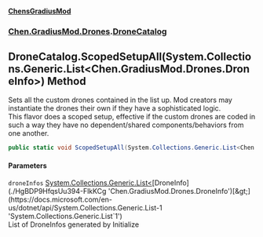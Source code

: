 
#### [ChensGradiusMod](./index 'index')

### [Chen.GradiusMod.Drones](./Y-iPobZkdIiJ9feSuBjDaQ 'Chen.GradiusMod.Drones').[DroneCatalog](./qPWMsXW14ySl71rXQaL2KQ 'Chen.GradiusMod.Drones.DroneCatalog')

## DroneCatalog.ScopedSetupAll(System.Collections.Generic.List&lt;Chen.GradiusMod.Drones.DroneInfo&gt;) Method
Sets all the custom drones contained in the list up. Mod creators may instantiate the drones their own if they have a sophisticated logic.  
This flavor does a scoped setup, effective if the custom drones are coded in such a way they have no dependent/shared components/behaviors from one another.  
```csharp
public static void ScopedSetupAll(System.Collections.Generic.List<Chen.GradiusMod.Drones.DroneInfo> droneInfos);
```

#### Parameters
<a name='MjY8VwJnmfigr0cHhYS3Mg'></a>
`droneInfos` [System.Collections.Generic.List&lt;](https://docs.microsoft.com/en-us/dotnet/api/System.Collections.Generic.List-1 'System.Collections.Generic.List`1')[DroneInfo](./HgBDP9HfqsUu394-FlkKCg 'Chen.GradiusMod.Drones.DroneInfo')[&gt;](https://docs.microsoft.com/en-us/dotnet/api/System.Collections.Generic.List-1 'System.Collections.Generic.List`1')  
List of DroneInfos generated by Initialize  
  
